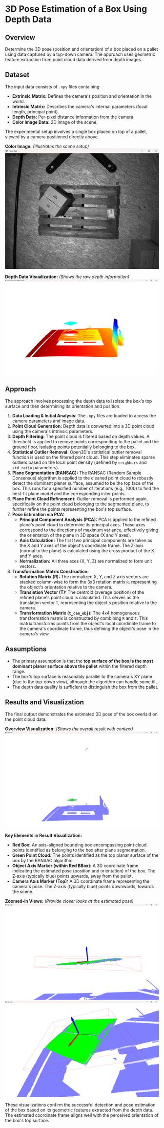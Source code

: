 
# 3D Pose Estimation of a Box Using Depth Data

## Overview

Determine the 3D pose (position and orientation) of a box placed on a pallet using data captured by a top-down camera. The approach uses geometric feature extraction from point cloud data derived from depth images.

## Dataset

The input data consists of `.npy` files containing:
* **Extrinsic Matrix:** Defines the camera's position and orientation in the world.
* **Intrinsic Matrix:** Describes the camera's internal parameters (focal length, principal point).
* **Depth Data:** Per-pixel distance information from the camera.
* **Color Image Data:** 2D image of the scene.

The experimental setup involves a single box placed on top of a pallet, viewed by a camera positioned directly above.

**Color Image:**
*(Illustrates the scene setup)*
![alt text](images/image.png)

**Depth Data Visualization:**
*(Shows the raw depth information)*
![alt text](images/point_cloud.png)


## Approach

The approach involves processing the depth data to isolate the box's top surface and then determining its orientation and position.

1.  **Data Loading & Initial Analysis:** The `.npy` files are loaded to access the camera parameters and image data.
2.  **Point Cloud Generation:** Depth data is converted into a 3D point cloud using the camera's intrinsic parameters.
3.  **Depth Filtering:** The point cloud is filtered based on depth values. A threshold is applied to remove points corresponding to the pallet and the ground floor, isolating points potentially belonging to the box.
4.  **Statistical Outlier Removal:** Open3D's statistical outlier removal function is used on the filtered point cloud. This step eliminates sparse outliers based on the local point density (defined by `neighbors` and `std_ratio` parameters).
5.  **Plane Segmentation (RANSAC):** The RANSAC (Random Sample Consensus) algorithm is applied to the cleaned point cloud to robustly detect the dominant planar surface, assumed to be the top face of the box. This runs for a specified number of iterations (e.g., 1000) to find the best-fit plane model and the corresponding inlier points.
6.  **Plane Point Cloud Refinement:** Outlier removal is performed again, specifically on the point cloud belonging to the segmented plane, to further refine the points representing the box's top surface.
7.  **Pose Estimation via PCA:**
    * **Principal Component Analysis (PCA):** PCA is applied to the refined plane's point cloud to determine its principal axes. These axes correspond to the directions of maximum variance, effectively giving the orientation of the plane in 3D space (X and Y axes).
    * **Axis Calculation:** The first two principal components are taken as the X and Y axes of the object's coordinate frame. The Z-axis (normal to the plane) is calculated using the cross product of the X and Y axes.
    * **Normalization:** All three axes (X, Y, Z) are normalized to form unit vectors.
8.  **Transformation Matrix Construction:**
    * **Rotation Matrix (R):** The normalized X, Y, and Z axis vectors are stacked column-wise to form the 3x3 rotation matrix `R`, representing the object's orientation relative to the camera.
    * **Translation Vector (T):** The centroid (average position) of the refined plane's point cloud is calculated. This serves as the translation vector `T`, representing the object's position relative to the camera.
    * **Transformation Matrix (`t_cam_obj`):** The 4x4 homogeneous transformation matrix is constructed by combining `R` and `T`. This matrix transforms points from the object's local coordinate frame to the camera's coordinate frame, thus defining the object's pose in the camera's view.

## Assumptions

* The primary assumption is that the **top surface of the box is the most dominant planar surface above the pallet** within the filtered depth range.
* The box's top surface is reasonably parallel to the camera's XY plane (due to the top-down view), although the algorithm can handle some tilt.
* The depth data quality is sufficient to distinguish the box from the pallet.

## Results and Visualization

The final output demonstrates the estimated 3D pose of the box overlaid on the point cloud data.

**Overview Visualization:**
*(Shows the overall result with context)*
![alt text](images/result_overview.png)


**Key Elements in Result Visualization:**
* **Red Box:** An axis-aligned bounding box encompassing point cloud points identified as belonging to the box after plane segmentation.
* **Green Point Cloud:** The points identified as the top planar surface of the box by the RANSAC algorithm.
* **Object Axis Marker (within Red BBox):** A 3D coordinate frame indicating the estimated pose (position and orientation) of the box. The Z-axis (typically blue) points upwards, away from the pallet.
* **Camera Axis Marker (Top):** A 3D coordinate frame representing the camera's pose. The Z-axis (typically blue) points downwards, towards the scene.

**Zoomed-in Views:**
*(Provide closer looks at the estimated pose)*
![alt text](images/result_zoom.png)
![alt text](images/result_zoom_2.png)

These visualizations confirm the successful detection and pose estimation of the box based on its geometric features extracted from the depth data. The estimated coordinate frame aligns well with the perceived orientation of the box's top surface.
